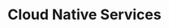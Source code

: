---
title: "Cloud Native Services"
description: "Cloud Native Development Services."

url: services-form
draft: false

clickup_service_iframe_url: "https://forms.clickup.com/9006002197/f/8cctc0n-7807/H0TPFWOAK9IO6LTFAZ"

navigation:
  logo: "images/icons/opensource.png"
  logo_text: "Cloud Native Services"
  logo_text_color: "secblack"
  
  menu:
  - name: "Submit Service Requirements Form"
    type: modal
    url: "#service-form"
  # - name: "Another 2"
  #   url: "/"
  # - name: "Test 3"
  #   url: "/"

  navigation_button:
    enable: false
    icon: "far fa-user"
    label: "Log In"
    link: "#!"
  navigation_button_two:
    enable: true
    label: "Book a Call"
    link: "#!"

banner:
  bg_color: "#fa9e26"
  subtitle: "We Are Delta"
  subtitle_color: ""
  title: "get fastest loan with smart way A seating home"
  title_color: ""
  description: "Lorem ipsum dolor sit amet, consetetur sadipscing elitr, diam nonumy eirmod tempor invidunt ut labore dolore magna"
  description_color: ""
  image: images/banner-about.png
  button:
    enable: true
    label: "Get started now"
    icon: "fas fa-arrow-right"
    link: "contact/"
  video_button:
    enable: false
    label: "Watch demo"
    video_url: ""

# image_and_content_block
image_and_content_block:
  enable: true
  blocks:
  - enable: true
    subtitle: "We Are Delta"
    title: "Lots of people love us, <br> and we're also."
    image: "images/content/compage/what-is-compage.svg"
    content_position: "right" # Value will be - "left/right"
    bg_color: ""
    content_color: ""
    content: |
      Vestibulum ante ipsum primis in faucibus orci luctus et ultrices posuere cubilia Curae; Donec velit neque, auctor sit amet aliquam vel, ullamcorper sit amet ligula estibulum.

      * luctus et ultrices uere cubia Curae Donec verglit
      * Neque auctor congue leo eget malesuada Vivamus
      * Sit amet dui Nulla quis lorem ut libero malesuada feugiat
      * Donec verglit neque, auctor congue leo  malesuada.

  - enable: true
    subtitle: "We Are Delta"
    title: "Lots of people love us, <br> and we're also."
    image: "images/content/compage/how-it-works.svg"
    content_position: "left" # Value will be - "left/right"
    bg_color: "#e9f1ff"
    content_color: ""
    content: |
      Vestibulum ante ipsum primis in faucibus orci luctus et ultrices posuere cubilia Curae; Donec velit neque, auctor sit amet aliquam vel, ullamcorper sit amet ligula estibulum.

      * luctus et ultrices uere cubia Curae Donec verglit
      * Neque auctor congue leo eget malesuada Vivamus
      * Sit amet dui Nulla quis lorem ut libero malesuada feugiat
      * Donec verglit neque, auctor congue leo  malesuada.

  - enable: true
    subtitle: "We Are Delta"
    title: "Lots of people love us, <br> and we're also."
    image: "images/content/compage/integrations-features.svg"
    content_position: "right" # Value will be - "left/right"
    bg_color: ""
    content_color: ""
    content: |
      Vestibulum ante ipsum primis in faucibus orci luctus et ultrices posuere cubilia Curae; Donec velit neque, auctor sit amet aliquam vel, ullamcorper sit amet ligula estibulum.

      * luctus et ultrices uere cubia Curae Donec verglit
      * Neque auctor congue leo eget malesuada Vivamus
      * Sit amet dui Nulla quis lorem ut libero malesuada feugiat
      * Donec verglit neque, auctor congue leo  malesuada.
  
call_to_action:
  enable: true
  title: "Start using <br/> Compage <br/> platform today..."
  title_color: "#fff"
  image: "images/call-to-actions/compage/robo-image.svg"
  button_label: "Get Started"
  button_type: "modal"
  button_link: "#service-form"
  bg_color: "#2E2C2B"
  bottom_bg_color: "#262423"

footer:
  footer_light: false
---